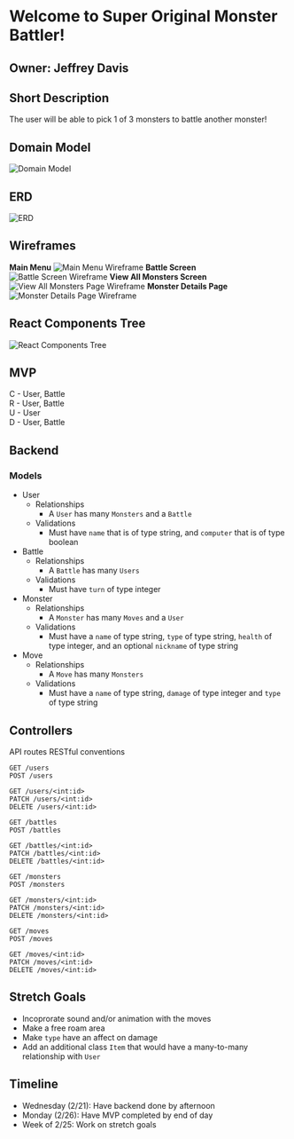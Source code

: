 # **Welcome to Super Original Monster Battler!**
## Owner: Jeffrey Davis
## **Short Description**
The user will be able to pick 1 of 3 monsters to battle another monster!
## **Domain Model**
![Domain Model](https://imgur.com/ZXTAka4.png)
## **ERD**
![ERD](https://imgur.com/ObE6o0g.png)
## **Wireframes**
****Main Menu****
![Main Menu Wireframe](https://imgur.com/PCDZqhE.png)
****Battle Screen****
![Battle Screen Wireframe](https://imgur.com/PWFcpVc.png)
****View All Monsters Screen****
![View All Monsters Page Wireframe](https://imgur.com/xXCYnvG.png)
****Monster Details Page****
![Monster Details Page Wireframe](https://imgur.com/6uUYLDI.png)
## **React Components Tree**
![React Components Tree](https://imgur.com/NM04eQk.png)
## **MVP**
C - User, Battle\
R - User, Battle\
U - User\
D - User, Battle
## **Backend**
### Models
- User
    - Relationships
        - A `User` has many `Monsters` and a `Battle`
    - Validations
        - Must have `name` that is of type string, and `computer` that is of type boolean
- Battle
    - Relationships
        - A `Battle` has many `Users`
    - Validations
        - Must have `turn` of type integer
- Monster
    - Relationships
        - A `Monster` has many `Moves` and a `User`
    - Validations
        - Must have a `name` of type string, `type` of type string, `health` of type integer, and an optional `nickname` of type string
- Move
    - Relationships
        - A `Move` has many `Monsters`
    - Validations
        - Must have a `name` of type string, `damage` of type integer and `type` of type string

## **Controllers**
API routes
RESTful conventions

```
GET /users
POST /users
```

```
GET /users/<int:id>
PATCH /users/<int:id>
DELETE /users/<int:id>
```

```
GET /battles
POST /battles
```

```
GET /battles/<int:id>
PATCH /battles/<int:id>
DELETE /battles/<int:id>
```

```
GET /monsters
POST /monsters
```

```
GET /monsters/<int:id>
PATCH /monsters/<int:id>
DELETE /monsters/<int:id>
```

```
GET /moves
POST /moves
```

```
GET /moves/<int:id>
PATCH /moves/<int:id>
DELETE /moves/<int:id>
```

## **Stretch Goals**
- Incoprorate sound and/or animation with the moves
- Make a free roam area
- Make `type` have an affect on damage
- Add an additional class `Item` that would have a many-to-many relationship with `User`

## **Timeline**
- Wednesday (2/21): Have backend done by afternoon
- Monday (2/26): Have MVP completed by end of day
- Week of 2/25: Work on stretch goals